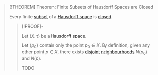 >[!THEOREM] Theorem: Finite Subsets of Hausdorff Spaces are Closed
>
>Every finite [subset](../../Set%20Theory/Subset.md) of a [Hausdorff space](Hausdorff%20Space.md) is [closed](../Topologies/Closed%20Subset.md).
>
>>[!PROOF]-
>>
>>Let $(X, \tau)$ be a [Hausdorff space](Hausdorff%20Space.md).
>>
>>Let $\{p_0\}$ contain only the point $p_0 \in X$. By definition, given any other point $p \in X$, there exists [disjoint](../../Set%20Theory/Disjoint%20Sets.md) [neighbourhoods](../Neighbourhoods.md) $N(p_0)$ and $N(p)$.
>>
>>TODO
>>
>
